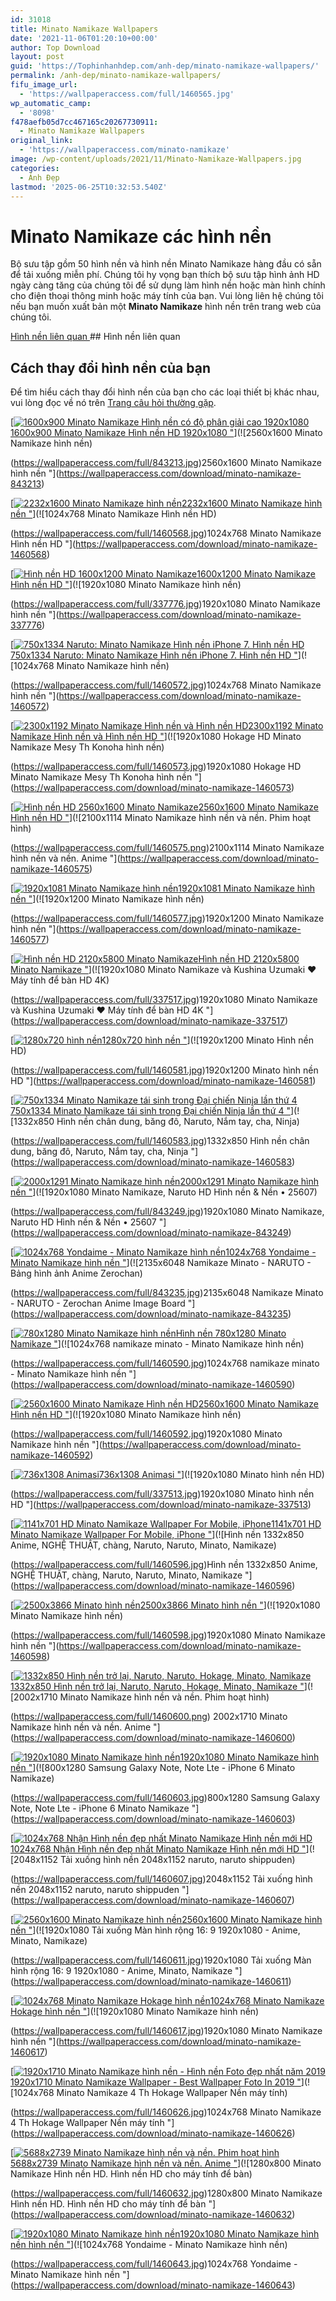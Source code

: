 ```yaml
---
id: 31018
title: Minato Namikaze Wallpapers
date: '2021-11-06T01:20:10+00:00'
author: Top Download
layout: post
guid: 'https://Tophinhanhdep.com/anh-dep/minato-namikaze-wallpapers/'
permalink: /anh-dep/minato-namikaze-wallpapers/
fifu_image_url:
  - 'https://wallpaperaccess.com/full/1460565.jpg'
wp_automatic_camp:
  - '8098'
f478aefb05d7cc467165c20267730911:
  - Minato Namikaze Wallpapers
original_link:
  - 'https://wallpaperaccess.com/minato-namikaze'
image: /wp-content/uploads/2021/11/Minato-Namikaze-Wallpapers.jpg
categories:
  - Ảnh Đẹp
lastmod: '2025-06-25T10:32:53.540Z'
---
```

# Minato Namikaze các hình nền

Bộ sưu tập gồm 50 hình nền và hình nền Minato Namikaze hàng đầu có sẵn để tải xuống miễn phí. Chúng tôi hy vọng bạn thích bộ sưu tập hình ảnh HD ngày càng tăng của chúng tôi để sử dụng làm hình nền hoặc màn hình chính cho điện thoại thông minh hoặc máy tính của bạn. Vui lòng liên hệ chúng tôi nếu bạn muốn xuất bản một **Minato Namikaze** hình nền trên trang web của chúng tôi.

[Hình nền liên quan ](#related) ## Hình nền liên quan

## Cách thay đổi hình nền của bạn

Để tìm hiểu cách thay đổi hình nền của bạn cho các loại thiết bị khác nhau, vui lòng đọc về nó trên [Trang câu hỏi thường gặp](https://tophinhanhdep.com/faq/).

  
[[![1600x900 Minato Namikaze Hình nền có độ phân giải cao 1920x1080](https://wallpaperaccess.com/full/1460565.jpg)1600x900 Minato Namikaze Hình nền HD 1920x1080 "](https://wallpaperaccess.com/download/minato-namikaze-1460565)](![2560x1600 Minato Namikaze hình nền)

(https://wallpaperaccess.com/full/843213.jpg)2560x1600 Minato Namikaze hình nền "](https://wallpaperaccess.com/download/minato-namikaze-843213)

[[![2232x1600 Minato Namikaze hình nền](https://wallpaperaccess.com/full/1460567.jpg)2232x1600 Minato Namikaze hình nền "](https://wallpaperaccess.com/download/minato-namikaze-1460567)](![1024x768 Minato Namikaze Hình nền HD)

(https://wallpaperaccess.com/full/1460568.jpg)1024x768 Minato Namikaze Hình nền HD "](https://wallpaperaccess.com/download/minato-namikaze-1460568)

[[![Hình nền HD 1600x1200 Minato Namikaze](https://wallpaperaccess.com/full/337511.jpg)1600x1200 Minato Namikaze Hình nền HD "](https://wallpaperaccess.com/download/minato-namikaze-337511)](![1920x1080 Minato Namikaze hình nền)

(https://wallpaperaccess.com/full/337776.jpg)1920x1080 Minato Namikaze hình nền "](https://wallpaperaccess.com/download/minato-namikaze-337776)

[[![750x1334 Naruto: Minato Namikaze Hình nền iPhone 7.  Hình nền HD](https://wallpaperaccess.com/full/337705.png)750x1334 Naruto: Minato Namikaze Hình nền iPhone 7. Hình nền HD "](https://wallpaperaccess.com/download/minato-namikaze-337705)](![1024x768 Minato Namikaze hình nền)

(https://wallpaperaccess.com/full/1460572.jpg)1024x768 Minato Namikaze hình nền "](https://wallpaperaccess.com/download/minato-namikaze-1460572)

[[![2300x1192 Minato Namikaze Hình nền và Hình nền HD](https://wallpaperaccess.com/full/337512.jpg)2300x1192 Minato Namikaze Hình nền và Hình nền HD "](https://wallpaperaccess.com/download/minato-namikaze-337512)](![1920x1080 Hokage HD Minato Namikaze Mesy Th Konoha hình nền)

(https://wallpaperaccess.com/full/1460573.jpg)1920x1080 Hokage HD Minato Namikaze Mesy Th Konoha hình nền "](https://wallpaperaccess.com/download/minato-namikaze-1460573)

[[![Hình nền HD 2560x1600 Minato Namikaze](https://wallpaperaccess.com/full/1274650.jpg)2560x1600 Minato Namikaze Hình nền HD "](https://wallpaperaccess.com/download/minato-namikaze-1274650)](![2100x1114 Minato Namikaze hình nền và nền.  Phim hoạt hình)

(https://wallpaperaccess.com/full/1460575.png)2100x1114 Minato Namikaze hình nền và nền. Anime "](https://wallpaperaccess.com/download/minato-namikaze-1460575)

[[![1920x1081 Minato Namikaze hình nền](https://wallpaperaccess.com/full/1460576.jpg)1920x1081 Minato Namikaze hình nền "](https://wallpaperaccess.com/download/minato-namikaze-1460576)](![1920x1200 Minato Namikaze hình nền)

(https://wallpaperaccess.com/full/1460577.jpg)1920x1200 Minato Namikaze hình nền "](https://wallpaperaccess.com/download/minato-namikaze-1460577)

[[![Hình nền HD 2120x5800 Minato Namikaze](https://wallpaperaccess.com/full/1460578.jpg)Hình nền HD 2120x5800 Minato Namikaze "](https://wallpaperaccess.com/download/minato-namikaze-1460578)](![1920x1080 Minato Namikaze và Kushina Uzumaki ❤ Máy tính để bàn HD 4K)

(https://wallpaperaccess.com/full/337517.jpg)1920x1080 Minato Namikaze và Kushina Uzumaki ❤ Máy tính để bàn HD 4K "](https://wallpaperaccess.com/download/minato-namikaze-337517)

[[![1280x720 hình nền](https://wallpaperaccess.com/full/337737.jpg)1280x720 hình nền "](https://wallpaperaccess.com/download/minato-namikaze-337737)](![1920x1200 Minato Hình nền HD)

(https://wallpaperaccess.com/full/1460581.jpg)1920x1200 Minato hình nền HD "](https://wallpaperaccess.com/download/minato-namikaze-1460581)

[[![750x1334 Minato Namikaze tái sinh trong Đại chiến Ninja lần thứ 4](https://wallpaperaccess.com/full/1460582.jpg)750x1334 Minato Namikaze tái sinh trong Đại chiến Ninja lần thứ 4 "](https://wallpaperaccess.com/download/minato-namikaze-1460582)](![1332x850 Hình nền chân dung, băng đô, Naruto, Nắm tay, cha, Ninja)

(https://wallpaperaccess.com/full/1460583.jpg)1332x850 Hình nền chân dung, băng đô, Naruto, Nắm tay, cha, Ninja "](https://wallpaperaccess.com/download/minato-namikaze-1460583)

[[![2000x1291 Minato Namikaze hình nền](https://wallpaperaccess.com/full/1460584.jpg)2000x1291 Minato Namikaze hình nền "](https://wallpaperaccess.com/download/minato-namikaze-1460584)](![1920x1080 Minato Namikaze, Naruto HD Hình nền & Nền • 25607)

(https://wallpaperaccess.com/full/843249.jpg)1920x1080 Minato Namikaze, Naruto HD Hình nền &amp; Nền • 25607 "](https://wallpaperaccess.com/download/minato-namikaze-843249)

[[![1024x768 Yondaime - Minato Namikaze hình nền](https://wallpaperaccess.com/full/1460586.jpg)1024x768 Yondaime - Minato Namikaze hình nền "](https://wallpaperaccess.com/download/minato-namikaze-1460586)](![2135x6048 Namikaze Minato - NARUTO - Bảng hình ảnh Anime Zerochan)

(https://wallpaperaccess.com/full/843235.jpg)2135x6048 Namikaze Minato - NARUTO - Zerochan Anime Image Board "](https://wallpaperaccess.com/download/minato-namikaze-843235)

[[![780x1280 Minato Namikaze hình nền](https://wallpaperaccess.com/full/1460588.jpg)Hình nền 780x1280 Minato Namikaze "](https://wallpaperaccess.com/download/minato-namikaze-1460588)](![1024x768 namikaze minato - Minato Namikaze hình nền)

(https://wallpaperaccess.com/full/1460590.jpg)1024x768 namikaze minato - Minato Namikaze hình nền "](https://wallpaperaccess.com/download/minato-namikaze-1460590)

[[![2560x1600 Minato Namikaze Hình nền HD](https://wallpaperaccess.com/full/316629.jpg)2560x1600 Minato Namikaze Hình nền HD "](https://wallpaperaccess.com/download/minato-namikaze-316629)](![1920x1080 Minato Namikaze hình nền)

(https://wallpaperaccess.com/full/1460592.jpg)1920x1080 Minato Namikaze hình nền "](https://wallpaperaccess.com/download/minato-namikaze-1460592)

[[![736x1308 Animasi](https://wallpaperaccess.com/full/1460593.jpg)736x1308 Animasi "](https://wallpaperaccess.com/download/minato-namikaze-1460593)](![1920x1080 Minato hình nền HD)

(https://wallpaperaccess.com/full/337513.jpg)1920x1080 Minato hình nền HD "](https://wallpaperaccess.com/download/minato-namikaze-337513)

[[![1141x701 HD Minato Namikaze Wallpaper For Mobile, iPhone](https://wallpaperaccess.com/full/1460594.jpg)1141x701 HD Minato Namikaze Wallpaper For Mobile, iPhone "](https://wallpaperaccess.com/download/minato-namikaze-1460594)](![Hình nền 1332x850 Anime, NGHỆ THUẬT, chàng, Naruto, Naruto, Minato, Namikaze)

(https://wallpaperaccess.com/full/1460596.jpg)Hình nền 1332x850 Anime, NGHỆ THUẬT, chàng, Naruto, Naruto, Minato, Namikaze "](https://wallpaperaccess.com/download/minato-namikaze-1460596)

[[![2500x3866 Minato hình nền](https://wallpaperaccess.com/full/1460597.jpg)2500x3866 Minato hình nền "](https://wallpaperaccess.com/download/minato-namikaze-1460597)](![1920x1080 Minato Namikaze hình nền)

(https://wallpaperaccess.com/full/1460598.jpg)1920x1080 Minato Namikaze hình nền "](https://wallpaperaccess.com/download/minato-namikaze-1460598)

[[![1332x850 Hình nền trở lại, Naruto, Naruto, Hokage, Minato, Namikaze](https://wallpaperaccess.com/full/1460599.jpg)1332x850 Hình nền trở lại, Naruto, Naruto, Hokage, Minato, Namikaze "](https://wallpaperaccess.com/download/minato-namikaze-1460599)](![2002x1710 Minato Namikaze hình nền và nền.  Phim hoạt hình)

(https://wallpaperaccess.com/full/1460600.png) 2002x1710 Minato Namikaze hình nền và nền. Anime "](https://wallpaperaccess.com/download/minato-namikaze-1460600)

[[![1920x1080 Minato Namikaze hình nền](https://wallpaperaccess.com/full/1460601.jpg)1920x1080 Minato Namikaze hình nền "](https://wallpaperaccess.com/download/minato-namikaze-1460601)](![800x1280 Samsung Galaxy Note, Note Lte - iPhone 6 Minato Namikaze)

(https://wallpaperaccess.com/full/1460603.jpg)800x1280 Samsung Galaxy Note, Note Lte - iPhone 6 Minato Namikaze "](https://wallpaperaccess.com/download/minato-namikaze-1460603)

[[![1024x768 Nhận Hình nền đẹp nhất Minato Namikaze Hình nền mới HD](https://wallpaperaccess.com/full/1460606.jpg)1024x768 Nhận Hình nền đẹp nhất Minato Namikaze Hình nền mới HD "](https://wallpaperaccess.com/download/minato-namikaze-1460606)](![2048x1152 Tải xuống hình nền 2048x1152 naruto, naruto shippuden)

(https://wallpaperaccess.com/full/1460607.jpg)2048x1152 Tải xuống hình nền 2048x1152 naruto, naruto shippuden "](https://wallpaperaccess.com/download/minato-namikaze-1460607)

[[![2560x1600 Minato Namikaze hình nền](https://wallpaperaccess.com/full/337756.jpg)2560x1600 Minato Namikaze hình nền "](https://wallpaperaccess.com/download/minato-namikaze-337756)](![1920x1080 Tải xuống Màn hình rộng 16: 9 1920x1080 - Anime, Minato, Namikaze)

(https://wallpaperaccess.com/full/1460611.jpg)1920x1080 Tải xuống Màn hình rộng 16: 9 1920x1080 - Anime, Minato, Namikaze "](https://wallpaperaccess.com/download/minato-namikaze-1460611)

[[![1024x768 Minato Namikaze Hokage hình nền](https://wallpaperaccess.com/full/1460616.jpg)1024x768 Minato Namikaze Hokage hình nền "](https://wallpaperaccess.com/download/minato-namikaze-1460616)](![1920x1080 Minato Namikaze hình nền)

(https://wallpaperaccess.com/full/1460617.jpg)1920x1080 Minato Namikaze hình nền "](https://wallpaperaccess.com/download/minato-namikaze-1460617)

[[![1920x1710 Minato Namikaze hình nền - Hình nền Foto đẹp nhất năm 2019](https://wallpaperaccess.com/full/1460622.jpg)1920x1710 Minato Namikaze Wallpaper - Best Wallpaper Foto In 2019 "](https://wallpaperaccess.com/download/minato-namikaze-1460622)](![1024x768 Minato Namikaze 4 Th Hokage Wallpaper Nền máy tính)

(https://wallpaperaccess.com/full/1460626.jpg)1024x768 Minato Namikaze 4 Th Hokage Wallpaper Nền máy tính "](https://wallpaperaccess.com/download/minato-namikaze-1460626)

[[![5688x2739 Minato Namikaze hình nền và nền.  Phim hoạt hình](https://wallpaperaccess.com/full/1460627.png)5688x2739 Minato Namikaze hình nền và nền. Anime "](https://wallpaperaccess.com/download/minato-namikaze-1460627)](![1280x800 Minato Namikaze Hình nền HD.  Hình nền HD cho máy tính để bàn)

(https://wallpaperaccess.com/full/1460632.jpg)1280x800 Minato Namikaze Hình nền HD. Hình nền HD cho máy tính để bàn "](https://wallpaperaccess.com/download/minato-namikaze-1460632)

[[![1920x1080 Minato Namikaze hình nền](https://wallpaperaccess.com/full/1460637.jpg)1920x1080 Minato Namikaze hình nền hình nền "](https://wallpaperaccess.com/download/minato-namikaze-1460637)](![1024x768 Yondaime - Minato Namikaze hình nền)

(https://wallpaperaccess.com/full/1460643.jpg)1024x768 Yondaime - Minato Namikaze hình nền "](https://wallpaperaccess.com/download/minato-namikaze-1460643)
